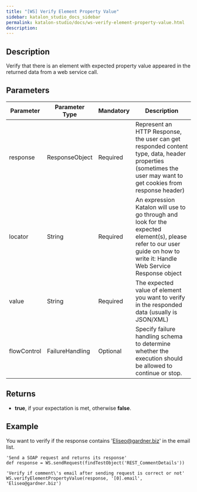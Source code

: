 ```yaml
---
title: "[WS] Verify Element Property Value" 
sidebar: katalon_studio_docs_sidebar
permalink: katalon-studio/docs/ws-verify-element-property-value.html 
description: 
---
```

Description
-----------

Verify that there is an element with expected property value appeared in the returned data from a web service call.

Parameters
----------

| Parameter | Parameter Type | Mandatory | Description |
| --- | --- | --- | --- |
| response | ResponseObject | Required | Represent an HTTP Response, the user can get responded content type, data, header properties (sometimes the user may want to get cookies from response header) |
| locator | String | Required | An expression Katalon will use to go through and look for the expected element(s), please refer to our user guide on how to write it: Handle Web Service Response object |
| value  | String | Required | The expected value of element you want to verify in the responded data (usually is JSON/XML) |
| flowControl | FailureHandling | Optional | Specify failure handling schema to determine whether the execution should be allowed to continue or stop. |

Returns
-------

*   **true**, if your expectation is met, otherwise **false**.
    

Example
-------

You want to verify if the response contains 'Eliseo@gardner.biz' in the email list.

```
'Send a SOAP request and returns its response'
def response = WS.sendRequest(findTestObject('REST_CommentDetails'))

'Verify if comment\'s email after sending request is correct or not'
WS.verifyElementPropertyValue(response, '[0].email', 'Eliseo@gardner.biz')
```